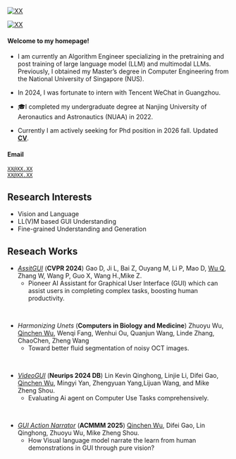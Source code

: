 [![XX](https://img.shields.io/badge/XX-github-blue?logo=github)](https://github.com/frank6200db)

[![XX](https://img.shields.io/badge/XX-Google_Scholar-blue?logo=google-scholar)]("https://scholar.google.com/citations?user=PcnkW94AAAAJ&hl=en")

#### Welcome to my homepage! 
- I am currently an Algorithm Engineer specializing in the pretraining and post training of large language model (LLM) and multimodal LLMs. Previously, I obtained my Master’s degree in Computer Engineering from the National University of Singapore (NUS).
- In 2024, I was fortunate to intern with Tencent WeChat in Guangzhou.
- 🎓I completed my undergraduate degree at Nanjing University of Aeronautics and Astronautics (NUAA) in 2022. 

- Currently I am actively seeking for Phd position in 2026 fall. Updated [**CV**](static/assets/qinchen_wu_cv.pdf).

#### Email  
<code>XX@XX.XX</code>  
<code>XX@XX.XX</code>

## Research Interests
- Vision and Language
- LL(V)M based GUI Understanding
- Fine-grained Understanding and Generation

## Reseach Works
*   [*AssitGUI*](https://arxiv.org/abs/2312.13108) (**CVPR 2024**)  Gao D, Ji L, Bai Z, Ouyang M, Li P, Mao D, <u>Wu Q</u>, Zhang W, Wang P, Guo X, Wang H.,Mike Z.
    - Pioneer AI Assistant for Graphical User Interface (GUI) which can assist users in completing complex tasks, boosting human productivity.
<br>


*   *Harmonizing Unets* (**Computers in Biology and Medicine**) Zhuoyu Wu, <u>Qinchen Wu</u>, Wenqi Fang, Wenhui Ou, Quanjun Wang, Linde Zhang, ChaoChen, Zheng Wang
    - Toward better fluid segmentation of noisy OCT images. 
<br>


*  [*VideoGUI*](https://showlab.github.io/videogui/assets/preprint.pdf)  (**Neurips 2024 DB**) Lin Kevin Qinghong, Linjie Li, Difei Gao, <u>Qinchen Wu</u>, Mingyi Yan, Zhengyuan Yang,Lijuan Wang, and Mike Zheng Shou.
    - Evaluating Ai agent on Computer Use Tasks comprehensively. 
<br>


*  [*GUI Action Narrator*](https://github.com/showlab/GUI-Narrator) (**ACMMM 2025**) <u>Qinchen Wu</u>, Difei Gao, Lin Qinghong, Zhuoyu Wu, Mike Zheng Shou.
    - How Visual language model narrate the learn from human demonstrations in GUI through pure vision?

